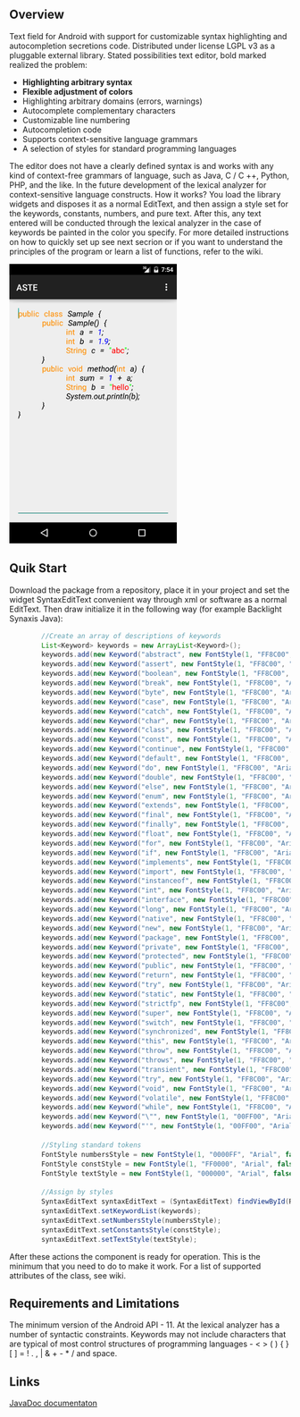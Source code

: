 ## Overview
Text field for Android with support for customizable syntax highlighting and autocompletion secretions code. Distributed under license LGPL v3 as a pluggable external library. Stated possibilities text editor, bold marked realized the problem:
* **Highlighting arbitrary syntax**
* **Flexible adjustment of colors**
* Highlighting arbitrary domains (errors, warnings)
* Autocomplete complementary characters
* Customizable line numbering
* Autocompletion code
* Supports context-sensitive language grammars
* A selection of styles for standard programming languages

The editor does not have a clearly defined syntax is and works with any kind of context-free grammars of language, such as Java, C / C ++, Python, PHP, and the like. In the future development of the lexical analyzer for context-sensitive language constructs. How it works? You load the library widgets and disposes it as a normal EditText, and then assign a style set for the keywords, constants, numbers, and pure text. After this, any text entered will be conducted through the lexical analyzer in the case of keywords be painted in the color you specify. For more detailed instructions on how to quickly set up see next secrion or if you want to understand the principles of the program or learn a list of functions, refer to the wiki.

![a](screen_1.png)

## Quik Start
Download the package from a repository, place it in your project and set the widget SyntaxEditText convenient way through xml or software as a normal EditText. Then draw initialize it in the following way (for example Backlight Synaxis Java):
```java
        //Create an array of descriptions of keywords
        List<Keyword> keywords = new ArrayList<Keyword>();
        keywords.add(new Keyword("abstract", new FontStyle(1, "FF8C00", "Arial", false, false, false)));
        keywords.add(new Keyword("assert", new FontStyle(1, "FF8C00", "Arial", false, false, false)));
        keywords.add(new Keyword("boolean", new FontStyle(1, "FF8C00", "Arial", false, false, false)));
        keywords.add(new Keyword("break", new FontStyle(1, "FF8C00", "Arial", false, false, false)));
        keywords.add(new Keyword("byte", new FontStyle(1, "FF8C00", "Arial", false, false, false)));
        keywords.add(new Keyword("case", new FontStyle(1, "FF8C00", "Arial", false, false, false)));
        keywords.add(new Keyword("catch", new FontStyle(1, "FF8C00", "Arial", false, false, false)));
        keywords.add(new Keyword("char", new FontStyle(1, "FF8C00", "Arial", false, false, false)));
        keywords.add(new Keyword("class", new FontStyle(1, "FF8C00", "Arial", false, false, false)));
        keywords.add(new Keyword("const", new FontStyle(1, "FF8C00", "Arial", false, false, false)));
        keywords.add(new Keyword("continue", new FontStyle(1, "FF8C00", "Arial", false, false, false)));
        keywords.add(new Keyword("default", new FontStyle(1, "FF8C00", "Arial", false, false, false)));
        keywords.add(new Keyword("do", new FontStyle(1, "FF8C00", "Arial", false, false, false)));
        keywords.add(new Keyword("double", new FontStyle(1, "FF8C00", "Arial", false, false, false)));
        keywords.add(new Keyword("else", new FontStyle(1, "FF8C00", "Arial", false, false, false)));
        keywords.add(new Keyword("enum", new FontStyle(1, "FF8C00", "Arial", false, false, false)));
        keywords.add(new Keyword("extends", new FontStyle(1, "FF8C00", "Arial", false, false, false)));
        keywords.add(new Keyword("final", new FontStyle(1, "FF8C00", "Arial", false, false, false)));
        keywords.add(new Keyword("finally", new FontStyle(1, "FF8C00", "Arial", false, false, false)));
        keywords.add(new Keyword("float", new FontStyle(1, "FF8C00", "Arial", false, false, false)));
        keywords.add(new Keyword("for", new FontStyle(1, "FF8C00", "Arial", false, false, false)));
        keywords.add(new Keyword("if", new FontStyle(1, "FF8C00", "Arial", false, false, false)));
        keywords.add(new Keyword("implements", new FontStyle(1, "FF8C00", "Arial", false, false, false)));
        keywords.add(new Keyword("import", new FontStyle(1, "FF8C00", "Arial", false, false, false)));
        keywords.add(new Keyword("instanceof", new FontStyle(1, "FF8C00", "Arial", false, false, false)));
        keywords.add(new Keyword("int", new FontStyle(1, "FF8C00", "Arial", false, false, false)));
        keywords.add(new Keyword("interface", new FontStyle(1, "FF8C00", "Arial", false, false, false)));
        keywords.add(new Keyword("long", new FontStyle(1, "FF8C00", "Arial", false, false, false)));
        keywords.add(new Keyword("native", new FontStyle(1, "FF8C00", "Arial", false, false, false)));
        keywords.add(new Keyword("new", new FontStyle(1, "FF8C00", "Arial", false, false, false)));
        keywords.add(new Keyword("package", new FontStyle(1, "FF8C00", "Arial", false, false, false)));
        keywords.add(new Keyword("private", new FontStyle(1, "FF8C00", "Arial", false, false, false)));
        keywords.add(new Keyword("protected", new FontStyle(1, "FF8C00", "Arial", false, false, false)));
        keywords.add(new Keyword("public", new FontStyle(1, "FF8C00", "Arial", false, false, false)));
        keywords.add(new Keyword("return", new FontStyle(1, "FF8C00", "Arial", false, false, false)));
        keywords.add(new Keyword("try", new FontStyle(1, "FF8C00", "Arial", false, false, false)));
        keywords.add(new Keyword("static", new FontStyle(1, "FF8C00", "Arial", false, false, false)));
        keywords.add(new Keyword("strictfp", new FontStyle(1, "FF8C00", "Arial", false, false, false)));
        keywords.add(new Keyword("super", new FontStyle(1, "FF8C00", "Arial", false, false, false)));
        keywords.add(new Keyword("switch", new FontStyle(1, "FF8C00", "Arial", false, false, false)));
        keywords.add(new Keyword("synchronized", new FontStyle(1, "FF8C00", "Arial", false, false, false)));
        keywords.add(new Keyword("this", new FontStyle(1, "FF8C00", "Arial", false, false, false)));
        keywords.add(new Keyword("throw", new FontStyle(1, "FF8C00", "Arial", false, false, false)));
        keywords.add(new Keyword("throws", new FontStyle(1, "FF8C00", "Arial", false, false, false)));
        keywords.add(new Keyword("transient", new FontStyle(1, "FF8C00", "Arial", false, false, false)));
        keywords.add(new Keyword("try", new FontStyle(1, "FF8C00", "Arial", false, false, false)));
        keywords.add(new Keyword("void", new FontStyle(1, "FF8C00", "Arial", false, false, false)));
        keywords.add(new Keyword("volatile", new FontStyle(1, "FF8C00", "Arial", false, false, false)));
        keywords.add(new Keyword("while", new FontStyle(1, "FF8C00", "Arial", false, false, false)));
        keywords.add(new Keyword("\"", new FontStyle(1, "00FF00", "Arial", false, false, false)));
        keywords.add(new Keyword("'", new FontStyle(1, "00FF00", "Arial", false, false, false)));

        //Styling standard tokens
        FontStyle numbersStyle = new FontStyle(1, "0000FF", "Arial", false, true, false);
        FontStyle constStyle = new FontStyle(1, "FF0000", "Arial", false, false, false);
        FontStyle textStyle = new FontStyle(1, "000000", "Arial", false, true, false);

        //Assign by styles
        SyntaxEditText syntaxEditText = (SyntaxEditText) findViewById(R.id.set1);
        syntaxEditText.setKeywordList(keywords);
        syntaxEditText.setNumbersStyle(numbersStyle);
        syntaxEditText.setConstantsStyle(constStyle);
        syntaxEditText.setTextStyle(textStyle);
```
After these actions the component is ready for operation. This is the minimum that you need to do to make it work. For a list of supported attributes of the class, see wiki.

## Requirements and Limitations
The minimum version of the Android API - 11. At the lexical analyzer has a number of syntactic constraints. Keywords may not include characters that are typical of most control structures of programming languages - < > ( ) { } [ ] = ! . , | & + - * / and space.

## Links
[JavaDoc documentaton](https://cdn.rawgit.com/Serbis/ASTE/master/astel/javadoc/index.html)
